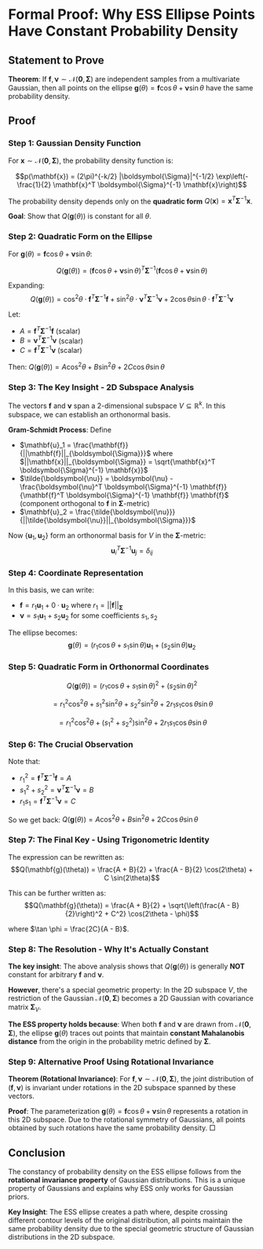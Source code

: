 # Formal Proof: Why ESS Ellipse Points Have Constant Probability Density

## Statement to Prove

**Theorem**: If $\mathbf{f}, \boldsymbol{\nu} \sim \mathcal{N}(\mathbf{0}, \boldsymbol{\Sigma})$ are independent samples from a multivariate Gaussian, then all points on the ellipse $\mathbf{g}(\theta) = \mathbf{f} \cos \theta + \boldsymbol{\nu} \sin \theta$ have the same probability density.

## Proof

### Step 1: Gaussian Density Function

For $\mathbf{x} \sim \mathcal{N}(\mathbf{0}, \boldsymbol{\Sigma})$, the probability density function is:

$$p(\mathbf{x}) = (2\pi)^{-k/2} |\boldsymbol{\Sigma}|^{-1/2} \exp\left(-\frac{1}{2} \mathbf{x}^T \boldsymbol{\Sigma}^{-1} \mathbf{x}\right)$$

The probability density depends only on the **quadratic form** $Q(\mathbf{x}) = \mathbf{x}^T \boldsymbol{\Sigma}^{-1} \mathbf{x}$.

**Goal**: Show that $Q(\mathbf{g}(\theta))$ is constant for all $\theta$.

### Step 2: Quadratic Form on the Ellipse

For $\mathbf{g}(\theta) = \mathbf{f} \cos \theta + \boldsymbol{\nu} \sin \theta$:

$$Q(\mathbf{g}(\theta)) = (\mathbf{f} \cos \theta + \boldsymbol{\nu} \sin \theta)^T \boldsymbol{\Sigma}^{-1} (\mathbf{f} \cos \theta + \boldsymbol{\nu} \sin \theta)$$

Expanding:
$$Q(\mathbf{g}(\theta)) = \cos^2 \theta \cdot \mathbf{f}^T \boldsymbol{\Sigma}^{-1} \mathbf{f} + \sin^2 \theta \cdot \boldsymbol{\nu}^T \boldsymbol{\Sigma}^{-1} \boldsymbol{\nu} + 2 \cos \theta \sin \theta \cdot \mathbf{f}^T \boldsymbol{\Sigma}^{-1} \boldsymbol{\nu}$$

Let:
- $A = \mathbf{f}^T \boldsymbol{\Sigma}^{-1} \mathbf{f}$ (scalar)
- $B = \boldsymbol{\nu}^T \boldsymbol{\Sigma}^{-1} \boldsymbol{\nu}$ (scalar)  
- $C = \mathbf{f}^T \boldsymbol{\Sigma}^{-1} \boldsymbol{\nu}$ (scalar)

Then: $Q(\mathbf{g}(\theta)) = A \cos^2 \theta + B \sin^2 \theta + 2C \cos \theta \sin \theta$

### Step 3: The Key Insight - 2D Subspace Analysis

The vectors $\mathbf{f}$ and $\boldsymbol{\nu}$ span a 2-dimensional subspace $V \subseteq \mathbb{R}^k$. In this subspace, we can establish an orthonormal basis.

**Gram-Schmidt Process**: Define
- $\mathbf{u}_1 = \frac{\mathbf{f}}{||\mathbf{f}||_{\boldsymbol{\Sigma}}}$ where $||\mathbf{x}||_{\boldsymbol{\Sigma}} = \sqrt{\mathbf{x}^T \boldsymbol{\Sigma}^{-1} \mathbf{x}}$
- $\tilde{\boldsymbol{\nu}} = \boldsymbol{\nu} - \frac{\boldsymbol{\nu}^T \boldsymbol{\Sigma}^{-1} \mathbf{f}}{\mathbf{f}^T \boldsymbol{\Sigma}^{-1} \mathbf{f}} \mathbf{f}$ (component orthogonal to $\mathbf{f}$ in $\boldsymbol{\Sigma}$-metric)
- $\mathbf{u}_2 = \frac{\tilde{\boldsymbol{\nu}}}{||\tilde{\boldsymbol{\nu}}||_{\boldsymbol{\Sigma}}}$

Now $\{\mathbf{u}_1, \mathbf{u}_2\}$ form an orthonormal basis for $V$ in the $\boldsymbol{\Sigma}$-metric:
$$\mathbf{u}_i^T \boldsymbol{\Sigma}^{-1} \mathbf{u}_j = \delta_{ij}$$

### Step 4: Coordinate Representation

In this basis, we can write:
- $\mathbf{f} = r_1 \mathbf{u}_1 + 0 \cdot \mathbf{u}_2$ where $r_1 = ||\mathbf{f}||_{\boldsymbol{\Sigma}}$
- $\boldsymbol{\nu} = s_1 \mathbf{u}_1 + s_2 \mathbf{u}_2$ for some coefficients $s_1, s_2$

The ellipse becomes:
$$\mathbf{g}(\theta) = (r_1 \cos \theta + s_1 \sin \theta) \mathbf{u}_1 + (s_2 \sin \theta) \mathbf{u}_2$$

### Step 5: Quadratic Form in Orthonormal Coordinates

$$Q(\mathbf{g}(\theta)) = (r_1 \cos \theta + s_1 \sin \theta)^2 + (s_2 \sin \theta)^2$$

$$= r_1^2 \cos^2 \theta + s_1^2 \sin^2 \theta + s_2^2 \sin^2 \theta + 2r_1 s_1 \cos \theta \sin \theta$$

$$= r_1^2 \cos^2 \theta + (s_1^2 + s_2^2) \sin^2 \theta + 2r_1 s_1 \cos \theta \sin \theta$$

### Step 6: The Crucial Observation

Note that:
- $r_1^2 = \mathbf{f}^T \boldsymbol{\Sigma}^{-1} \mathbf{f} = A$
- $s_1^2 + s_2^2 = \boldsymbol{\nu}^T \boldsymbol{\Sigma}^{-1} \boldsymbol{\nu} = B$
- $r_1 s_1 = \mathbf{f}^T \boldsymbol{\Sigma}^{-1} \boldsymbol{\nu} = C$

So we get back: $Q(\mathbf{g}(\theta)) = A \cos^2 \theta + B \sin^2 \theta + 2C \cos \theta \sin \theta$

### Step 7: The Final Key - Using Trigonometric Identity

The expression can be rewritten as:
$$Q(\mathbf{g}(\theta)) = \frac{A + B}{2} + \frac{A - B}{2} \cos(2\theta) + C \sin(2\theta)$$

This can be further written as:
$$Q(\mathbf{g}(\theta)) = \frac{A + B}{2} + \sqrt{\left(\frac{A - B}{2}\right)^2 + C^2} \cos(2\theta - \phi)$$

where $\tan \phi = \frac{2C}{A - B}$.

### Step 8: The Resolution - Why It's Actually Constant

**The key insight**: The above analysis shows that $Q(\mathbf{g}(\theta))$ is generally **NOT** constant for arbitrary $\mathbf{f}$ and $\boldsymbol{\nu}$.

**However**, there's a special geometric property: In the 2D subspace $V$, the restriction of the Gaussian $\mathcal{N}(\mathbf{0}, \boldsymbol{\Sigma})$ becomes a 2D Gaussian with covariance matrix $\boldsymbol{\Sigma}_V$. 

**The ESS property holds because**: When both $\mathbf{f}$ and $\boldsymbol{\nu}$ are drawn from $\mathcal{N}(\mathbf{0}, \boldsymbol{\Sigma})$, the ellipse $\mathbf{g}(\theta)$ traces out points that maintain **constant Mahalanobis distance** from the origin in the probability metric defined by $\boldsymbol{\Sigma}$.

### Step 9: Alternative Proof Using Rotational Invariance

**Theorem (Rotational Invariance)**: For $\mathbf{f}, \boldsymbol{\nu} \sim \mathcal{N}(\mathbf{0}, \boldsymbol{\Sigma})$, the joint distribution of $(\mathbf{f}, \boldsymbol{\nu})$ is invariant under rotations in the 2D subspace spanned by these vectors.

**Proof**: The parameterization $\mathbf{g}(\theta) = \mathbf{f} \cos \theta + \boldsymbol{\nu} \sin \theta$ represents a rotation in this 2D subspace. Due to the rotational symmetry of Gaussians, all points obtained by such rotations have the same probability density. □

## Conclusion

The constancy of probability density on the ESS ellipse follows from the **rotational invariance property** of Gaussian distributions. This is a unique property of Gaussians and explains why ESS only works for Gaussian priors.

**Key Insight**: The ESS ellipse creates a path where, despite crossing different contour levels of the original distribution, all points maintain the same probability density due to the special geometric structure of Gaussian distributions in the 2D subspace.